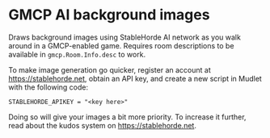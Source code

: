 # GMCP AI background images

Draws background images using StableHorde AI network as you walk around in a GMCP-enabled game. Requires room descriptions to be available in `gmcp.Room.Info.desc` to work.

To make image generation go quicker, register an account at https://stablehorde.net, obtain an API key, and create a new script in Mudlet with the following code:

```
STABLEHORDE_APIKEY = "<key here>"
```

Doing so will give your images a bit more priority. To increase it further, read about the kudos system on https://stablehorde.net.
